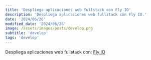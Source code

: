 ```yaml
---
title: 'Despliega aplicaciones web fullstack con Fly IO'
description: 'Despliega aplicaciones web fullstack con Fly IO.'
date: '2024/06/26'
modified_date: '2024/06/26'
image: /assets/images/posts/develop.png
subtitle: 'develop'
tags: 'develop'
---
```


Despliega aplicaciones web fullstack con: [Fly IO](https://fly.io/)
